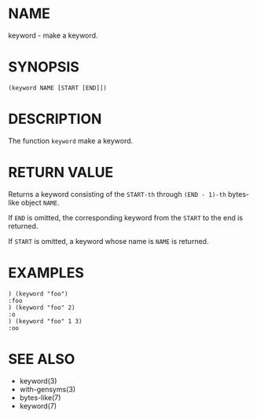 # NAME
keyword - make a keyword.

# SYNOPSIS

    (keyword NAME [START [END]])

# DESCRIPTION
The function `keyword` make a keyword.

# RETURN VALUE
Returns a keyword consisting of the `START-th` through `(END - 1)-th` bytes-like object `NAME`.

If `END` is omitted, the corresponding keyword from the `START` to the end is returned.

If `START` is omitted, a keyword whose name is `NAME` is returned.

# EXAMPLES

    ) (keyword "foo")
    :foo
    ) (keyword "foo" 2)
    :o
    ) (keyword "foo" 1 3)
    :oo

# SEE ALSO
- keyword(3)
- with-gensyms(3)
- bytes-like(7)
- keyword(7)
